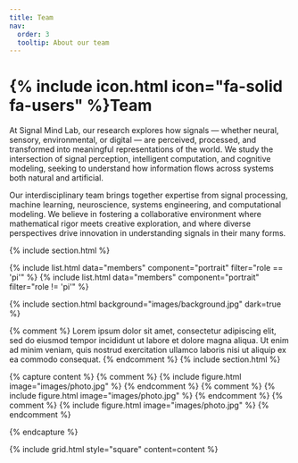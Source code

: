```yaml
---
title: Team
nav:
  order: 3
  tooltip: About our team
---
```


# {% include icon.html icon="fa-solid fa-users" %}Team

At Signal Mind Lab, our research explores how signals — whether neural, sensory, environmental, or digital — are perceived, processed, and transformed into meaningful representations of the world. We study the intersection of signal perception, intelligent computation, and cognitive modeling, seeking to understand how information flows across systems both natural and artificial.

Our interdisciplinary team brings together expertise from signal processing, machine learning, neuroscience, systems engineering, and computational modeling. We believe in fostering a collaborative environment where mathematical rigor meets creative exploration, and where diverse perspectives drive innovation in understanding signals in their many forms.

{% include section.html %}

{% include list.html data="members" component="portrait" filter="role == 'pi'" %}
{% include list.html data="members" component="portrait" filter="role != 'pi'" %}

{% include section.html background="images/background.jpg" dark=true %}

{% comment %}
Lorem ipsum dolor sit amet, consectetur adipiscing elit, sed do eiusmod tempor
incididunt ut labore et dolore magna aliqua. Ut enim ad minim veniam, quis
nostrud exercitation ullamco laboris nisi ut aliquip ex ea commodo consequat.
{% endcomment %}
{% include section.html %}

{% capture content %}
{% comment %}
{% include figure.html image="images/photo.jpg" %}
{% endcomment %}
{% comment %}
{% include figure.html image="images/photo.jpg" %}
{% endcomment %}
{% comment %}
{% include figure.html image="images/photo.jpg" %}
{% endcomment %}

{% endcapture %}

{% include grid.html style="square" content=content %}

